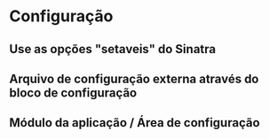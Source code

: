 Configuração
=============

Use as opções "setaveis" do Sinatra
-----------------------------------


Arquivo de configuração externa através do bloco de configuração
----------------------------------------------------------------


Módulo da aplicação / Área de configuração
------------------------------------------
